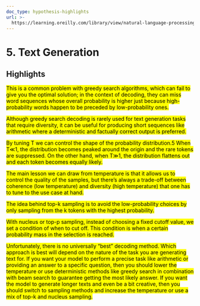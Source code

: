 ```yaml
---
doc_type: hypothesis-highlights
url: >-
  https://learning.oreilly.com/library/view/natural-language-processing/9781098136789/ch05.html
---
```

# 5. Text Generation
## Highlights

<mark>This is a common problem with greedy search algorithms, which can fail to give you the optimal solution; in the context of decoding, they can miss word sequences whose overall probability is higher just because high-probability words happen to be preceded by low-probability ones.</mark>


<mark>Although greedy search decoding is rarely used for text generation tasks that require diversity, it can be useful for producing short sequences like arithmetic where a deterministic and factually correct output is preferred.</mark>


<mark>By tuning T we can control the shape of the probability distribution.5 When T≪1, the distribution becomes peaked around the origin and the rare tokens are suppressed. On the other hand, when T≫1, the distribution flattens out and each token becomes equally likely.</mark>


<mark> The main lesson we can draw from temperature is that it allows us to control the quality of the samples, but there’s always a trade-off between coherence (low temperature) and diversity (high temperature) that one has to tune to the use case at hand.</mark>


<mark>The idea behind top-k sampling is to avoid the low-probability choices by only sampling from the k tokens with the highest probability. </mark>


<mark>With nucleus or top-p sampling, instead of choosing a fixed cutoff value, we set a condition of when to cut off. This condition is when a certain probability mass in the selection is reached.</mark>


<mark>Unfortunately, there is no universally “best” decoding method. Which approach is best will depend on the nature of the task you are generating text for. If you want your model to perform a precise task like arithmetic or providing an answer to a specific question, then you should lower the temperature or use deterministic methods like greedy search in combination with beam search to guarantee getting the most likely answer. If you want the model to generate longer texts and even be a bit creative, then you should switch to sampling methods and increase the temperature or use a mix of top-k and nucleus sampling.</mark>





